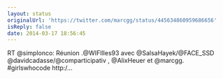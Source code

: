 ```yaml
---
layout: status
originalUrl: 'https://twitter.com/marcgg/status/445634860959686656'
isReply: false
date: 2014-03-17 18:56:45
---
```


RT @simplonco: Réunion .@WIFIlles93 avec @SalsaHayek/@FACE_SSD @davidcadasse/@comparticipativ , @AlixHeuer et @marcgg. #girlswhocode http:/…
